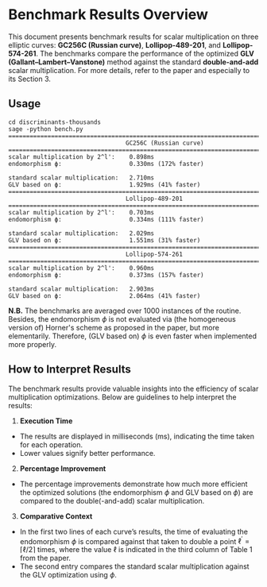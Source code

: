 # Benchmark Results Overview

This document presents benchmark results for scalar multiplication on three elliptic curves: **GC256C (Russian curve)**, **Lollipop-489-201**, and **Lollipop-574-261**. The benchmarks compare the performance of the optimized **GLV (Gallant–Lambert–Vanstone)** method against the standard **double-and-add** scalar multiplication. For more details, refer to the paper and especially to its Section 3.


## Usage

```shell
cd discriminants-thousands
sage -python bench.py 
================================================================================
                                 GC256C (Russian curve)                                    
================================================================================
scalar multiplication by 2^l':    0.898ms
endomorphism ϕ:                   0.330ms (172% faster)

standard scalar multiplication:   2.710ms
GLV based on ϕ:                   1.929ms (41% faster)
================================================================================
                                 Lollipop-489-201                                 
================================================================================
scalar multiplication by 2^l':    0.703ms
endomorphism ϕ:                   0.334ms (111% faster)

standard scalar multiplication:   2.029ms
GLV based on ϕ:                   1.551ms (31% faster)
================================================================================
                                 Lollipop-574-261                                 
================================================================================
scalar multiplication by 2^l':    0.960ms
endomorphism ϕ:                   0.373ms (157% faster)

standard scalar multiplication:   2.903ms
GLV based on ϕ:                   2.064ms (41% faster)
```

**N.B.** The benchmarks are averaged over 1000 instances of the routine. Besides, the endomorphism $\phi$ is not evaluated via (the homogeneous version of) Horner's scheme as proposed in the paper, but more elementarily. Therefore, (GLV based on) $\phi$ is even faster when implemented more properly.

## How to Interpret Results

The benchmark results provide valuable insights into the efficiency of scalar multiplication optimizations. Below are guidelines to help interpret the results:

1. **Execution Time**
  * The results are displayed in milliseconds (ms), indicating the time taken for each operation.
  * Lower values signify better performance.
2. **Percentage Improvement**
 * The percentage improvements demonstrate how much more efficient the optimized solutions (the endomorphism $\phi$ and GLV based on $\phi$) are compared to the double(-and-add) scalar multiplication.
3. **Comparative Context**
 * In the first two lines of each curve’s results, the time of evaluating the endomorphism $\phi$ is compared against that taken to double a point $\ell^\prime = \lceil \ell/2 \rceil$ times, where the value $\ell$ is indicated in the third column of Table 1 from the paper.
 * The second entry compares the standard scalar multiplication against the GLV optimization using $\phi$.
 
